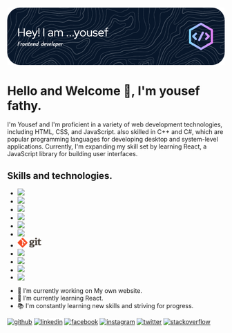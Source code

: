 ![I am a Frontend developer.](./github-header-image%20(1).png)

# Hello and Welcome 👋, I'm yousef fathy.

<!-- I'm yousef, and I'm a Frontend developer. I really enjoy learning languages and frameworks like React and C++, as well as working in Javascript and C#. I also enjoy competitive programming.
 -->
I'm Yousef and I'm proficient in a variety of web development technologies, including HTML, CSS, and JavaScript. also skilled in C++ and C#, which are popular programming languages for developing desktop and system-level applications. Currently, I'm expanding my skill set by learning React, a JavaScript library for building user interfaces.



## Skills and technologies.

- <img src="https://img.shields.io/badge/HTML5-E34F26?style=for-the-badge&logo=html5&logoColor=white">
- <img src="https://img.shields.io/badge/CSS3-1572B6?style=for-the-badge&logo=css3&logoColor=white">
- <img src="https://img.shields.io/badge/-JavaScript-eed718?style=flat&logo=javascript&logoColor=ffffff">
- <img src="https://img.shields.io/badge/C%2B%2B-00599C?style=for-the-badge&logo=c%2B%2B&logoColor=white">
- <img src="https://img.shields.io/badge/C%23-239120?style=for-the-badge&logo=c-sharp&logoColor=white">
- <img src="https://img.shields.io/badge/-React-000000?style=flat&logo=react&logoColor=00c8ff">
- <img src="logo@2x.png" width="55px">
- <img src="http://img.shields.io/badge/-Github-000000?style=flat&logo=github&logoColor=FFFFFF">
- <img src="http://img.shields.io/badge/-VS%20Code-007ACC?style=flat&logo=visual%20studio%20code&logoColor=white">
- <img src="https://img.shields.io/badge/Visual_Studio-5C2D91?style=for-the-badge&logo=visual%20studio&logoColor=white">
- <img src="https://img.shields.io/badge/Notion-000000?style=for-the-badge&logo=notion&logoColor=white" align="left">
<!-- - <img src="http://img.shields.io/badge/-Git-F1502F?style=flat&logo=git&logoColor=FFFFFF"> -->

* 🔭 I’m currently working on My own website.
* 🌱 I’m currently learning React.
* 📚 I'm constantly learning new skills and striving for progress.


[<img src='https://cdn.jsdelivr.net/npm/simple-icons@3.0.1/icons/github.svg' alt='github' height='40'>](https://github.com/yousseffathy110) [<img src='https://cdn.jsdelivr.net/npm/simple-icons@3.0.1/icons/linkedin.svg' alt='linkedin' height='40' style="background-color: white;">](https://www.linkedin.com/in/youssef-fathy-6215b2232/) [<img src='https://cdn.jsdelivr.net/npm/simple-icons@3.0.1/icons/facebook.svg' alt='facebook' height='40'>](https://www.facebook.com/youssef.fathy.3994) [<img src='https://cdn.jsdelivr.net/npm/simple-icons@3.0.1/icons/instagram.svg' alt='instagram' height='40'>](https://www.instagram.com/yousse_fathy/) [<img src='https://cdn.jsdelivr.net/npm/simple-icons@3.0.1/icons/twitter.svg' alt='twitter' height='40'>](https://twitter.com/yousef52590383) [<img src='https://cdn.jsdelivr.net/npm/simple-icons@3.0.1/icons/stackoverflow.svg' alt='stackoverflow' height='40'>](https://stackoverflow.com/users/17093168/yousef-fathy)
